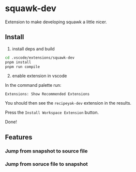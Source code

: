# squawk-dev

Extension to make developing squawk a little nicer.

## Install

1. install deps and build

```sh
cd .vscode/extensions/squawk-dev
pnpm install
pnpm run compile
```

2. enable extension in vscode

In the command palette run:

```
Extensions: Show Recommended Extensions
```

You should then see the `recipeyak-dev` extension in the results.

Press the `Install Workspace Extension` button.

Done!

## Features

### Jump from snapshot to source file

### Jump from soruce file to snapshot
